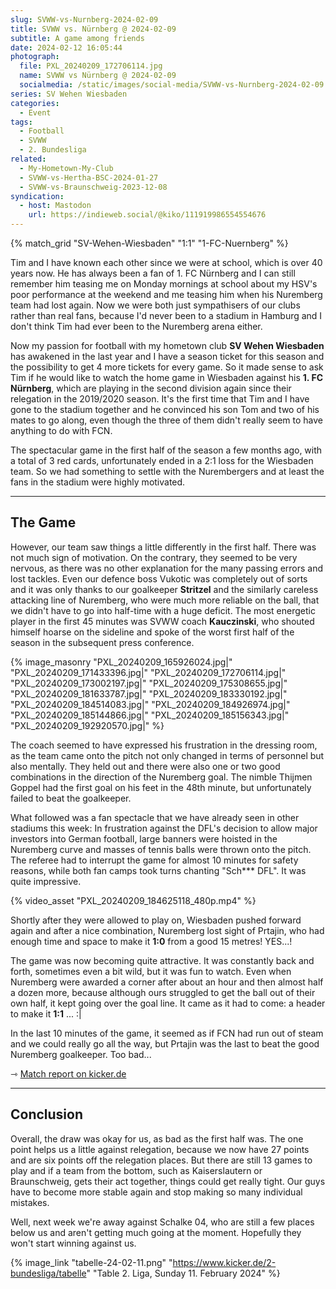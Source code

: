 ```yaml
---
slug: SVWW-vs-Nurnberg-2024-02-09
title: SVWW vs. Nürnberg @ 2024-02-09
subtitle: A game among friends
date: 2024-02-12 16:05:44
photograph:
  file: PXL_20240209_172706114.jpg
  name: SVWW vs Nürnberg @ 2024-02-09
  socialmedia: /static/images/social-media/SVWW-vs-Nurnberg-2024-02-09.png
series: SV Wehen Wiesbaden
categories:
  - Event
tags:
  - Football
  - SVWW
  - 2. Bundesliga
related:
  - My-Hometown-My-Club
  - SVWW-vs-Hertha-BSC-2024-01-27
  - SVWW-vs-Braunschweig-2023-12-08
syndication:
  - host: Mastodon
    url: https://indieweb.social/@kiko/111919986554554676
---
```


{% match_grid "SV-Wehen-Wiesbaden" "1:1" "1-FC-Nuernberg" %}

Tim and I have known each other since we were at school, which is over 40 years now. He has always been a fan of 1. FC Nürnberg and I can still remember him teasing me on Monday mornings at school about my HSV's poor performance at the weekend and me teasing him when his Nuremberg team had lost again. Now we were both just sympathisers of our clubs rather than real fans, because I'd never been to a stadium in Hamburg and I don't think Tim had ever been to the Nuremberg arena either.

Now my passion for football with my hometown club **SV Wehen Wiesbaden** has awakened in the last year and I have a season ticket for this season and the possibility to get 4 more tickets for every game. So it made sense to ask Tim if he would like to watch the home game in Wiesbaden against his **1. FC Nürnberg**, which are playing in the second division again since their relegation in the 2019/2020 season. It's the first time that Tim and I have gone to the stadium together and he convinced his son Tom and two of his mates to go along, even though the three of them didn't really seem to have anything to do with FCN.

The spectacular game in the first half of the season a few months ago, with a total of 3 red cards, unfortunately ended in a 2:1 loss for the Wiesbaden team. So we had something to settle with the Nurembergers and at least the fans in the stadium were highly motivated.

<!-- more -->

---

## The Game

However, our team saw things a little differently in the first half. There was not much sign of motivation. On the contrary, they seemed to be very nervous, as there was no other explanation for the many passing errors and lost tackles. Even our defence boss Vukotic was completely out of sorts and it was only thanks to our goalkeeper **Stritzel** and the similarly careless attacking line of Nuremberg, who were much more reliable on the ball, that we didn't have to go into half-time with a huge deficit. The most energetic player in the first 45 minutes was SVWW coach **Kauczinski**, who shouted himself hoarse on the sideline and spoke of the worst first half of the season in the subsequent press conference.

{% image_masonry
  "PXL_20240209_165926024.jpg|"
  "PXL_20240209_171433396.jpg|"
  "PXL_20240209_172706114.jpg|"
  "PXL_20240209_173002197.jpg|"
  "PXL_20240209_175308655.jpg|"
  "PXL_20240209_181633787.jpg|"
  "PXL_20240209_183330192.jpg|"
  "PXL_20240209_184514083.jpg|"
  "PXL_20240209_184926974.jpg|"
  "PXL_20240209_185144866.jpg|"
  "PXL_20240209_185156343.jpg|"
  "PXL_20240209_192920570.jpg|"
%}

The coach seemed to have expressed his frustration in the dressing room, as the team came onto the pitch not only changed in terms of personnel but also mentally. They held out and there were also one or two good combinations in the direction of the Nuremberg goal. The nimble Thijmen Goppel had the first goal on his feet in the 48th minute, but unfortunately failed to beat the goalkeeper.

What followed was a fan spectacle that we have already seen in other stadiums this week: In frustration against the DFL's decision to allow major investors into German football, large banners were hoisted in the Nuremberg curve and masses of tennis balls were thrown onto the pitch. The referee had to interrupt the game for almost 10 minutes for safety reasons, while both fan camps took turns chanting "Sch*** DFL". It was quite impressive.

{% video_asset "PXL_20240209_184625118_480p.mp4" %}

Shortly after they were allowed to play on, Wiesbaden pushed forward again and after a nice combination, Nuremberg lost sight of Prtajin, who had enough time and space to make it **1:0** from a good 15 metres! YES...!

The game was now becoming quite attractive. It was constantly back and forth, sometimes even a bit wild, but it was fun to watch. Even when Nuremberg were awarded a corner after about an hour and then almost half a dozen more, because although ours struggled to get the ball out of their own half, it kept going over the goal line. It came as it had to come: a header to make it **1:1** ... :|

In the last 10 minutes of the game, it seemed as if FCN had run out of steam and we could really go all the way, but Prtajin was the last to beat the good Nuremberg goalkeeper. Too bad...

&#x21FE;&nbsp;[Match report on kicker.de](https://www.kicker.de/wiesbaden-gegen-nuernberg-2024-bundesliga-4861849/analyse)

---

## Conclusion

Overall, the draw was okay for us, as bad as the first half was. The one point helps us a little against relegation, because we now have 27 points and are six points off the relegation places. But there are still 13 games to play and if a team from the bottom, such as Kaiserslautern or Braunschweig, gets their act together, things could get really tight. Our guys have to become more stable again and stop making so many individual mistakes.

Well, next week we're away against Schalke 04, who are still a few places below us and aren't getting much going at the moment. Hopefully they won't start winning against us.

{% image_link "tabelle-24-02-11.png" "https://www.kicker.de/2-bundesliga/tabelle" "Table 2. Liga, Sunday 11. February 2024" %}
